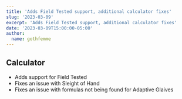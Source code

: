 ```yaml
---
title: 'Adds Field Tested support, additional calculator fixes'
slug: '2023-03-09'
excerpt: 'Adds Field Tested support, additional calculator fixes'
date: '2023-03-09T15:00:00-05:00'
author:
  name: gothfemme
---
```


## Calculator

- Adds support for Field Tested
- Fixes an issue with Sleight of Hand
- Fixes an issue with formulas not being found for Adaptive Glaives